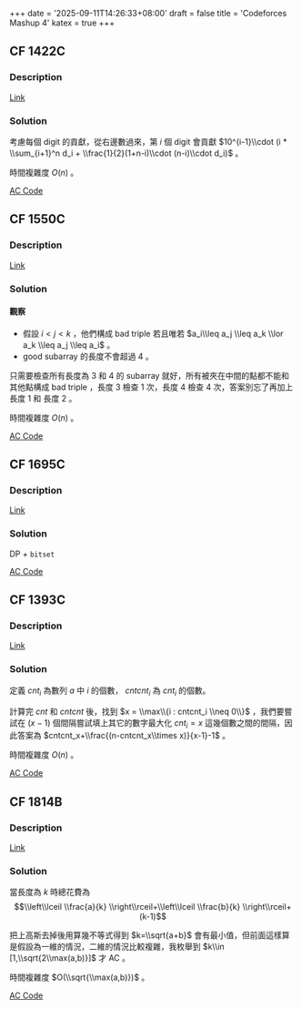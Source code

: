 +++
date = '2025-09-11T14:26:33+08:00'
draft = false
title = 'Codeforces Mashup 4'
katex = true
+++

## CF 1422C
### Description
[Link](https://codeforces.com/contest/1422/problem/C)

### Solution
考慮每個 digit 的貢獻，從右邊數過來，第 $i$ 個 digit 會貢獻 $10^{i-1}\\cdot (i * \\sum_{i+1}^n d_i + \\frac{1}{2}(1+n-i)\\cdot (n-i)\\cdot d_i)$ 。

時間複雜度 $O(n)$ 。

[AC Code](https://codeforces.com/contest/1422/submission/338028448)

## CF 1550C
### Description
[Link](https://codeforces.com/contest/1550/problem/C)

### Solution
#### 觀察
- 假設 $i<j<k$ ，他們構成 bad triple 若且唯若 $a_i\\leq a_j \\leq a_k \\lor a_k \\leq a_j \\leq a_i$ 。
- good subarray 的長度不會超過 $4$ 。

只需要檢查所有長度為 $3$ 和 $4$ 的 subarray 就好，所有被夾在中間的點都不能和其他點構成 bad triple ，長度 $3$ 檢查 $1$ 次，長度 $4$ 檢查 $4$ 次，答案別忘了再加上長度 $1$ 和 長度 $2$ 。

時間複雜度 $O(n)$ 。

[AC Code](https://codeforces.com/contest/1550/submission/338143767)

## CF 1695C
### Description
[Link](https://codeforces.com/contest/1695/problem/C)

### Solution
DP + `bitset`

[AC Code](https://codeforces.com/contest/1695/submission/338256083)

## CF 1393C
### Description
[Link](https://codeforces.com/problemset/problem/1393/C)

### Solution
定義 $cnt_i$ 為數列 $a$ 中 $i$ 的個數， $cntcnt_i$ 為 $cnt_i$ 的個數。

計算完 $cnt$ 和 $cntcnt$ 後，找到 $x = \\max\\{i : cntcnt_i \\neq 0\\}$ ，我們要嘗試在 $(x-1)$ 個間隔嘗試填上其它的數字最大化 $cnt_i = x$ 這幾個數之間的間隔，因此答案為 $cntcnt_x+\\frac{(n-cntcnt_x\\times x)}{x-1}-1$ 。

時間複雜度 $O(n)$ 。

[AC Code](https://codeforces.com/contest/1393/submission/338538002)

## CF 1814B
### Description
[Link](https://codeforces.com/problemset/problem/1814/B)

### Solution
當長度為 $k$ 時總花費為
$$\\left\\lceil \\frac{a}{k} \\right\\rceil+\\left\\lceil \\frac{b}{k} \\right\\rceil+(k-1)$$

把上高斯去掉後用算幾不等式得到 $k=\\sqrt{a+b}$ 會有最小值，但前面這樣算是假設為一維的情況，二維的情況比較複雜，我枚舉到 $k\\in [1,\\sqrt{2\\max(a,b)}]$ 才 AC 。

時間複雜度 $O(\\sqrt{\\max(a,b)})$ 。

[AC Code](https://codeforces.com/contest/1814/submission/338843874)
